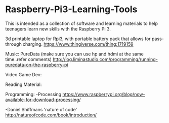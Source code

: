 # Raspberry-Pi3-Learning-Tools

This is intended as a collection of software and learning materials to help teenagers learn new skills with the Raspberry Pi 3.  

3d printable laptop for Rpi3, with portable battery pack that allows for pass-through charging.  https://www.thingiverse.com/thing:1719159


Music:
PureData (make sure you can use hp and hdmi at the same time..refer comments) http://log.liminastudio.com/programming/running-puredata-on-the-raspberry-pi


Video Game Dev:


Reading Material:


Programming:
-Processing https://www.raspberrypi.org/blog/now-available-for-download-processing/

-Daniel Shiffmans 'nature of code' http://natureofcode.com/book/introduction/  

